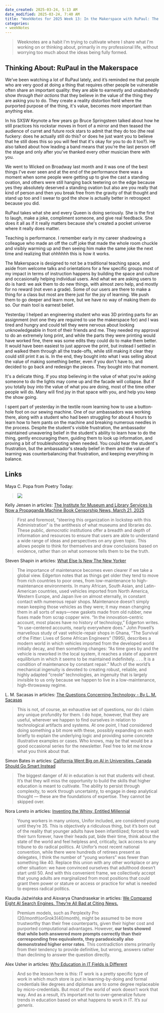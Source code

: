 ```yaml
---
date_created: 2025-03-24, 5:13 AM
date_modified: 2025-03-24, 7:40 AM
title: "WeekNotes for 2025 Week 13: In the Makerspace with RuPaul: The Value of Earnestly and Unabashedly Believing in the Value of What You Do"
categories:
- weekNotes
---
```


> Weeknotes are a habit I'm trying to cultivate where I share what I'm working on or thinking about, primarily in my professional life, without worrying too much about the ideas being fully formed.

## Thinking About: RuPaul in the Makerspace

We’ve been watching a lot of RuPaul lately, and it’s reminded me that people who are very good at doing a thing that requires other people be vulnerable often share an important quality: they are able to earnestly and unabashedly show *through their actions* that they believe in the value of the thing they are asking you to do. They create a reality distortion field where the purported purpose of the thing, it's value, becomes more important than anything else. 

In his SXSW Keynote a few years go Bruce Springsteen talked about how he still practices his rockstar moves in front of a mirror and then teased the audience of curret and future rock stars to admit that they do too (the real fuckery: does he actually still do this? or does he just want you to believe that he still does this so you will feel that it's okay for you to do it too?). He also talked about how leading a band means that you’re the last person off the stage and only after you've thanked every other musician there with you.

We went to Wicked on Broadway last month and it was one of the best things I've ever seen and at the end of the performance there was a moment when some people were getting up to give the cast a standing ovation, and others were still hanging back teetering on the edge because yes they absolutely deserved a standing ovation but also are you really that kind of person and then you break free from the gravity of that thought and stand up too and I swear to god the show is actually better in retrospect because you did. 

RuPaul takes what she and every Queen is doing seriously. She is the first to laugh, make a joke, compliment someone, and give real feedback. She does it all as if it really matters because she's created a pocket universe where it really does matter. 

Teaching is performance. I remember early in my career shadowing a colleague who made an off the cuff joke that made the whole room chuckle and visibly warming up and then seeing him make the same joke the next time and realizing that ohhhhhh this is how it works. 

The Makerspace is designed to not be a traditional teaching space, and aside from welcome talks and orientations for a few specific groups most of my impact in terms of instruction happens by building the space and culture and occasionally helping individual users. And what we are asking users to do is hard: we ask them  to do new things, with almost zero help, and mostly for no reward (not even a grade). Some of our users are there to make a thing for a class but most are there just for the joy of learning. We push them to go deeper and learn more, but we have no way of making them do so. Our main tool is earnest belief.

Yesterday I helped an engineering student who was 3D printing parts for an assignment (not one they are required to use the makerspace for) and I was tired and hungry and could tell they were nervous about looking unknowledgeable in front of their friends and me. They needed my approval to do an extremely long print, and while the parts they were printing would have worked fine, there was some edits they could do to make them better. It would have been easiest to just approve the print, but instead I settled in and walked them through all the trade-offs, while still making it clear they could still print it as is. In the end, they bought into what I was selling about the value of making something better, even if you don't have to, and decided to go back and redesign the pieces.  They bought into that moment. 

It's a delicate thing. If you stop believing in the value of what you’re asking someone to do the lights may come up and the facade will collapse. But if you totally buy into the value of what you are doing, most of the time other people will do. Many will find joy in that space with you, and help you keep the show going. 

I spent part of yesterday in the textile room learning how to use a button-hole foot on our sewing machine. One of our ambassadors was working there, along with a student who had been struggling for about 4 hours to learn how to hem pants on the machine and breaking numerous needles in the process. Despite the student's visible frustration, the ambassador maintained unwavering belief in the student's ability to learn how to do the thing, gently encouraging them, guiding them to look up information, and proving a bit of troubleshooting when needed. You could hear the student's frustration, but the ambassador's steady belief in them and the value of learning was counterbalancing that frustration, and keeping everything in balance. 

## Links

Maya C. Popa from Poetry Today:

> ![](https://substackcdn.com/image/fetch/w_1100,c_limit,f_auto,q_auto:good,fl_progressive:steep/https%3A%2F%2Fsubstack-post-media.s3.amazonaws.com%2Fpublic%2Fimages%2F0d387c86-4e37-418e-a0c7-b060d9fdb6fe_575x288.png)


Kelly Jensen in articles: [The Institute for Museum and Library Services Is Now a Propaganda Machine Book Censorship News, March 21, 2025](https://bookriot.com/imls-propaganda/)

> First and foremost, “steering this organization in lockstep with this Administration” is the antithesis of what museums and libraries do. These public, *democratic* institutions offer a breadth and depth of information and resources to ensure that users are able to understand a wide range of ideas and perspectives on any given topic. This allows people to think for themselves and draw conclusions based on evidence, rather than on what someone tells them to be the truth.

Steven Shapin in articles: [What Else Is New  The New Yorker](https://www.newyorker.com/magazine/2007/05/14/what-else-is-new)

> The importance of maintenance becomes even clearer if we take a global view. Edgerton notes that as things get older they tend to move from rich countries to poor ones, from low-maintenance to high-maintenance environments. In many African, South Asian, and Latin-American countries, used vehicles imported from North America, Western Europe, and Japan live on almost eternally, in constant contact with numerous repair shops. Maintenance doesn’t simply mean keeping those vehicles as they were; it may mean changing them in all sorts of ways—new gaskets made from old rubber, new fuses made from scrap copper wire. “In the innovation-centric account, most places have no history of technology,” Edgerton writes. “In use-centered accounts, nearly everywhere does.” John Powell’s marvellous study of vast vehicle-repair shops in Ghana, “The Survival of the Fitter: Lives of Some African Engineers” (1995), describes a modern world in which vehicles imported from the developed world initially decay, and then something changes: “As time goes by and the vehicle is reworked in the local system, it reaches a state of apparent equilibrium in which it seems to be maintained indefinitely. . . . It is a condition of maintenance by constant repair.” Much of the world’s mechanical ingenuity is devoted to creating robust, reliable, and highly adapted “creole” technologies, an ingenuity that is largely invisible to us only because we happen to live in a low-maintenance, high-throwaway regime.

L. M. Sacasas in articles: [The Questions Concerning Technology - By L. M. Sacasas](https://theconvivialsociety.substack.com/p/the-questions-concerning-technology?utm_campaign=posts-open-in-app&triedRedirect=true)

> This is not, of course, an exhaustive set of questions, nor do I claim any unique profundity for them. I do hope, however, that they are useful, wherever we happen to find ourselves in relation to technological artifacts and systems. At one point, I had considered doing something a bit more with these, possibly expanding on each briefly to explain the underlying logic and providing some concrete illustrative examples or cases. Who knows, may be that would be a good occasional series for the newsletter. Feel free to let me know what you think about that.

Simon Bates in articles: [California Went Big on AI in Universities. Canada Should Go Smart Instead](https://universityaffairs.ca/opinion/california-went-big-on-ai-in-universities-canada-should-go-smart-instead/)

> The biggest danger of AI in education is not that students will cheat. It’s that they will miss the opportunity to build the skills that higher education is meant to cultivate. The ability to persist through complexity, to work through uncertainty, to engage in deep analytical thought — these are the foundations of expertise. They cannot be skipped over.

Nora Loreto in articles: [Inventing the Whiny, Entitled Millennial](https://noraloreto.substack.com/p/inventing-the-whiny-entitled-millennial)

> Young workers in many unions, Unifor included, are considered young until they’re 35. This is objectively a ridiculous thing, but it’s born out of the reality that younger adults have been infantilized; forced to wait their turn forever, have their heads pat, bide their time, think about the state of the world and feel helpless and, critically, lack access to any tribune to do radical politics. At Unifor’s most recent national convention, while there were hundreds of retirees present as delegates, I think the number of “young workers” was fewer than something like 40. Replace this union with any other workplace or any other situation: we have convinced ourselves that adulthood doesn’t start until 50. And with this convenient frame, we collectively accept that young adults are marginalized from most positions that could grant them power or stature or access or practice for what is needed to express radical politics.

Klaudia Jaźwińska and Aisvarya Chandrasekar in articles: [We Compared Eight AI Search Engines. They’re All Bad at Citing News.](https://www.cjr.org/tow_center/we-compared-eight-ai-search-engines-theyre-all-bad-at-citing-news.php)

> Premium models, such as Perplexity Pro ($20/month) or Grok 3 ($40/month), might be assumed to be more trustworthy than their free counterparts, given their higher cost and purported computational advantages. However, **our tests showed that while both answered more prompts correctly than their corresponding free equivalents, they paradoxically also demonstrated higher error rates**. This contradiction stems primarily from their tendency to provide definitive, but wrong, answers rather than declining to answer the question directly.

Alex Usher in articles: [Why Education in IT Fields is Different](https://higheredstrategy.com/why-education-in-it-fields-is-different/)

> And so the lesson here is this: IT work is a pretty specific type of work in which much store is put in learning-by-doing and formal credentials like degrees and diplomas are to some degree replaceable by micro-credentials. But most of the world of work doesn’t work that way. And as a result, it’s important not to over-generalize future trends in education based on what happens to work in IT. It’s *sui generis*.